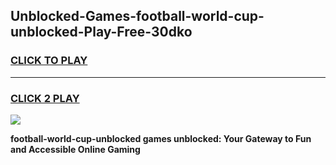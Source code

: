 
## Unblocked-Games-football-world-cup-unblocked-Play-Free-30dko
<h3>
<a href="https://premium76.site?title=football-world-cup-unblocked&ref=19M">CLICK TO PLAY</a></h3>
<hr>

<h3>
<a href="https://premium76.site?title=football-world-cup-unblocked&ref=19M">CLICK 2 PLAY</a>
  
</h3>

<a href="https://premium76.site?title=football-world-cup-unblocked&ref=19M"><img src="https://clearcache.store/games.png"></a>


**football-world-cup-unblocked games unblocked: Your Gateway to Fun and Accessible Online Gaming**
